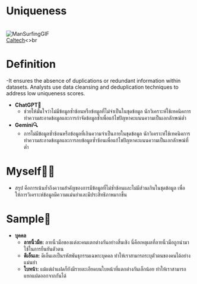 # **Uniqueness**
<br>![ManSurfingGIF](https://github.com/user-attachments/assets/60d19e40-d977-4dcd-afc6-c6d222a9ef9c)<br>
[Caltech](https://pg-p.ctme.caltech.edu/blog/data-analytics/what-is-data-quality-management)<>br
# **Definition** 

-It ensures the absence of duplications or redundant information within datasets. Analysts use data cleansing and deduplication techniques to address low uniqueness scores.


 
   - **ChatGPT💬**
      - ช่วยให้มั่นใจว่าไม่มีข้อมูลซ้ำซ้อนหรือข้อมูลที่ไม่จำเป็นในชุดข้อมูล นักวิเคราะห์ใช้เทคนิคการทำความสะอาดข้อมูลและการกำจัดข้อมูลซ้ำเพื่อแก้ไขปัญหาคะแนนความเป็นเอกลักษณ์ต่ำ
   - **Gemini🔍**
      - การไม่มีข้อมูลซ้ำซ้อนหรือข้อมูลที่เกินความจำเป็นภายในชุดข้อมูล นักวิเคราะห์ใช้เทคนิคการทำความสะอาดข้อมูลและการลบข้อมูลซ้ำซ้อนเพื่อแก้ไขปัญหาคะแนนความเป็นเอกลักษณ์ที่ต่ำ


# **Myself👨‍🎓**
   - สรุป คือการเน้นย้ำถึงความสำคัญของการมีข้อมูลที่ไม่ซ้ำซ้อนและไม่มีส่วนเกินในชุดข้อมูล เพื่อให้การวิเคราะห์ข้อมูลมีความแม่นยำและมีประสิทธิภาพมากขึ้น


# **Sample📃**
   - **บุคคล**
      - **ลายนิ้วมือ:** ลายนิ้วมือของแต่ละคนแตกต่างกันอย่างสิ้นเชิง นี่คือเหตุผลที่ลายนิ้วมือถูกนำมาใช้ในการยืนยันตัวตน
      - **ดีเอ็นเอ:** ดีเอ็นเอเป็นรหัสพันธุกรรมเฉพาะบุคคล ทำให้เราสามารถระบุตัวตนของคนได้อย่างแม่นยำ
      - **ใบหน้า:** แม้แต่ฝาแฝดก็ยังมีรายละเอียดบนใบหน้าที่แตกต่างกันเล็กน้อย ทำให้เราสามารถแยกแฝดออกจากกันได้

